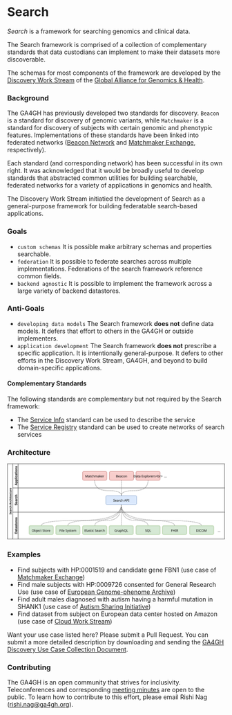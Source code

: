 # Search

*Search* is a framework for searching genomics and clinical data. 

The Search framework is comprised of a collection of complementary standards that data custodians can implement to make their datasets more discoverable.

The schemas for most components of the framework are developed by the [Discovery Work Stream](https://github.com/ga4gh-discovery/ga4gh-discovery.github.io) of the [Global Alliance for Genomics & Health](http://ga4gh.org).

### Background

The GA4GH has previously developed two standards for discovery. `Beacon` is a standard for  discovery of genomic variants, while `Matchmaker` is a standard for discovery of subjects with certain genomic and phenotypic features. Implementations of these standards have been linked into federated networks ([Beacon Network](http//beacon-network.org) and [Matchmaker Exchange](http://matchmakerexchange.org), respectively). 

Each standard (and corresponding network) has been successful in its own right. It was acknowledged that it would be broadly useful to develop standards that abstracted common utilities for building searchable, federated networks for a variety of applications in genomics and health.

The Discovery Work Stream initiatied the development of Search as a general-purpose framework for building federatable search-based applications.

### Goals
* `custom schemas` It is possible make arbitrary schemas and properties searchable.
* `federation` It is possible to federate searches across multiple implementations. Federations of the search framework reference common fields.
* `backend agnostic` It is possible to implement the framework across a large variety of backend datastores.

### Anti-Goals
* `developing data models` The Search framework **does not** define data models. It defers that effort to others in the GA4GH or outside implementers.
* `application development` The Search framework **does not** prescribe a specific application. It is intentionally general-purpose. It defers to other efforts in the Discovery Work Stream, GA4GH, and beyond to build domain-specific applications.

#### Complementary Standards

The following standards are complementary but not required by the Search framework:

* The [Service Info](https://github.com/ga4gh-discovery/service-info) standard can be used to describe the service
* The [Service Registry](https://github.com/ga4gh-discovery/service-registry) standard can be used to create networks of search services

### Architecture

<img src="assets/ga4gh-discovery-search.svg">
<!--
	To edit this image, load assets/ga4gh-discovery-search.xml into draw.io and regenerate svg
-->

### Examples

* Find subjects with HP:0001519 and candidate gene FBN1 (use case of [Matchmaker Exchange](https://www.matchmakerexchange.org/))
* Find male subjects with HP:0009726 consented for General Research Use (use case of [European Genome-phenome Archive](https://www.ebi.ac.uk/ega/home))
* Find adult males diagnosed with autism having a harmful mutation in SHANK1 (use case of [Autism Sharing Initiative](http://autismsharinginitiative.org))
* Find dataset from subject on European data center hosted on Amazon (use case of [Cloud Work Stream](https://github.com/ga4gh/wiki/wiki))

Want your use case listed here? Please submit a Pull Request. You can submit a more detailed description by downloading and sending the [GA4GH Discovery Use Case Collection Document](https://docs.google.com/document/d/1YKGxY8NNWeN8a8WIgqrvukFRlwnQzEW6NRyHTMM02aY/edit#heading=h.t63ylk9h03j9).


### Contributing

The GA4GH is an open community that strives for inclusivity. Teleconferences and corresponding [meeting minutes](https://docs.google.com/document/d/1sG--PPVlVWb1-_ZN7cHta79uU9tU2y-17U11PYzvMu8/edit#heading=h.lwhinfkfmlx4) are open to the public. To learn how to contribute to this effort, please email Rishi Nag ([rishi.nag@ga4gh.org](mailto:rishi.nag@ga4gh.org)). 


